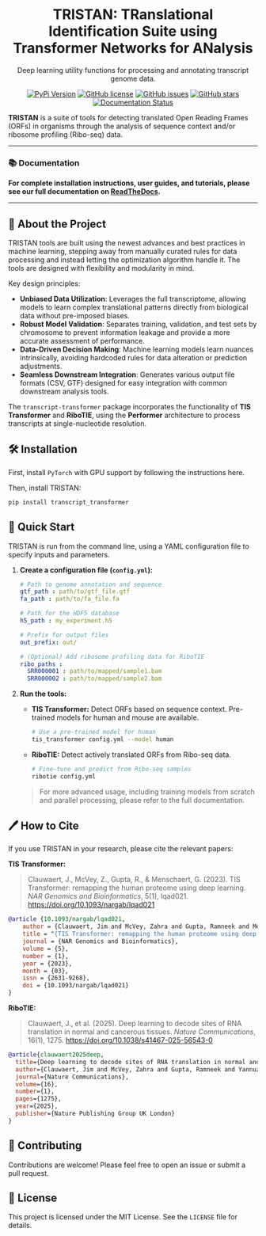 <div align="center">
<h1>TRISTAN: TRanslational Identification Suite using Transformer Networks for ANalysis</h1> 

Deep learning utility functions for processing and annotating transcript genome data.

[![PyPi Version](https://img.shields.io/pypi/v/transcript-transformer.svg)](https://pypi.python.org/pypi/transcript-transformer/)
[![GitHub license](https://img.shields.io/github/license/TRISTAN-ORF/transcript_transformer)](https://github.com/TRISTAN-ORF/transcript_transformer/blob/main/LICENSE.md)
[![GitHub issues](https://img.shields.io/github/issues/TRISTAN-ORF/transcript_transformer)](https://github.com/TRISTAN-ORF/transcript_transformer/issues)
[![GitHub stars](https://img.shields.io/github/stars/TRISTAN-ORF/transcript_transformer)](https://github.com/TRISTAN-ORF/transcript_transformer/stargazers)
[![Documentation Status](https://readthedocs.org/projects/tristan-orf/badge/?version=latest)](https://tristan-orf.readthedocs.io/en/latest/?badge=latest)
</div>

**TRISTAN** is a suite of tools for detecting translated Open Reading Frames (ORFs) in organisms through the analysis of sequence context and/or ribosome profiling (Ribo-seq) data.

---

### 📚 Documentation

**For complete installation instructions, user guides, and tutorials, please see our full documentation on [ReadTheDocs](https://tristan-orf.readthedocs.io/).**

---

## 👋 About the Project

TRISTAN tools are built using the newest advances and best practices in machine learning, stepping away from manually curated rules for data processing and instead letting the optimization algorithm handle it. The tools are designed with flexibility and modularity in mind.

Key design principles:

*   **Unbiased Data Utilization**: Leverages the full transcriptome, allowing models to learn complex translational patterns directly from biological data without pre-imposed biases.
*   **Robust Model Validation**: Separates training, validation, and test sets by chromosome to prevent information leakage and provide a more accurate assessment of performance.
*   **Data-Driven Decision Making**: Machine learning models learn nuances intrinsically, avoiding hardcoded rules for data alteration or prediction adjustments.
*   **Seamless Downstream Integration**: Generates various output file formats (CSV, GTF) designed for easy integration with common downstream analysis tools.

The `transcript-transformer` package incorporates the functionality of **TIS Transformer** and **RiboTIE**, using the **Performer** architecture to process transcripts at single-nucleotide resolution.

## 🛠️ Installation

First, install `PyTorch` with GPU support by following the instructions here.

Then, install TRISTAN:
```bash
pip install transcript_transformer
```

## 📖 Quick Start

TRISTAN is run from the command line, using a YAML configuration file to specify inputs and parameters.

1.  **Create a configuration file (`config.yml`):**

    ```yaml
    # Path to genome annotation and sequence
    gtf_path : path/to/gtf_file.gtf
    fa_path : path/to/fa_file.fa
    
    # Path for the HDF5 database
    h5_path : my_experiment.h5
    
    # Prefix for output files
    out_prefix: out/
    
    # (Optional) Add ribosome profiling data for RiboTIE
    ribo_paths :
      SRR000001 : path/to/mapped/sample1.bam
      SRR000002 : path/to/mapped/sample2.bam
    ```

2.  **Run the tools:**

    *   **TIS Transformer:** Detect ORFs based on sequence context. Pre-trained models for human and mouse are available.

        ```bash
        # Use a pre-trained model for human
        tis_transformer config.yml --model human
        ```

    *   **RiboTIE:** Detect actively translated ORFs from Ribo-seq data.

        ```bash
        # Fine-tune and predict from Ribo-seq samples
        ribotie config.yml
        ```

    > For more advanced usage, including training models from scratch and parallel processing, please refer to the full documentation.

## 🖊️ How to Cite

If you use TRISTAN in your research, please cite the relevant papers:

**TIS Transformer:**
> Clauwaert, J., McVey, Z., Gupta, R., & Menschaert, G. (2023). TIS Transformer: remapping the human proteome using deep learning. *NAR Genomics and Bioinformatics*, 5(1), lqad021. https://doi.org/10.1093/nargab/lqad021

```bibtex
@article {10.1093/nargab/lqad021,
    author = {Clauwaert, Jim and McVey, Zahra and Gupta, Ramneek and Menschaert, Gerben},
    title = "{TIS Transformer: remapping the human proteome using deep learning}",
    journal = {NAR Genomics and Bioinformatics},
    volume = {5},
    number = {1},
    year = {2023},
    month = {03},
    issn = {2631-9268},
    doi = {10.1093/nargab/lqad021}
}
```

**RiboTIE:**
> Clauwaert, J., et al. (2025). Deep learning to decode sites of RNA translation in normal and cancerous tissues. *Nature Communications*, 16(1), 1275. https://doi.org/10.1038/s41467-025-56543-0

```bibtex
@article{clauwaert2025deep,
  title={Deep learning to decode sites of RNA translation in normal and cancerous tissues},
  author={Clauwaert, Jim and McVey, Zahra and Gupta, Ramneek and Yannuzzi, Ian and Basrur, Venkatesha and Nesvizhskii, Alexey I and Menschaert, Gerben and Prensner, John R},
  journal={Nature Communications},
  volume={16},
  number={1},
  pages={1275},
  year={2025},
  publisher={Nature Publishing Group UK London}
}
```

## 🤝 Contributing

Contributions are welcome! Please feel free to open an issue or submit a pull request.

## 📄 License

This project is licensed under the MIT License. See the `LICENSE` file for details.